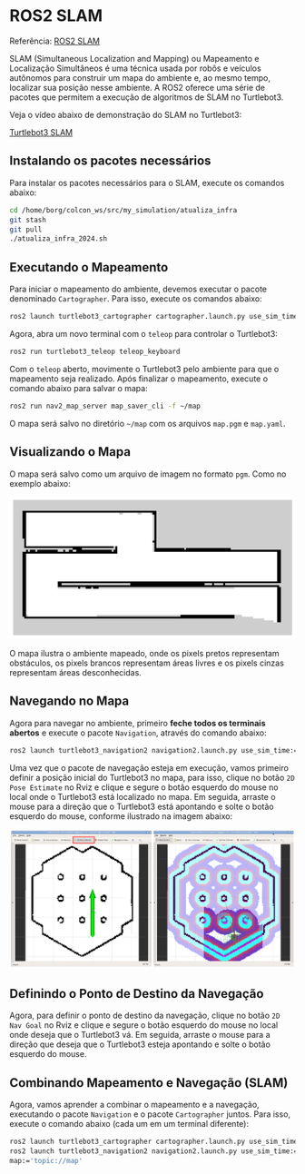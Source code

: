 # ROS2 SLAM

Referência: [ROS2 SLAM](https://emanual.robotis.com/docs/en/platform/turtlebot3/slam/#run-slam-node)


SLAM (Simultaneous Localization and Mapping) ou Mapeamento e Localização Simultâneos é uma técnica usada por robôs e veículos autônomos para construir um mapa do ambiente e, ao mesmo tempo, localizar sua posição nesse ambiente. A ROS2 oferece uma série de pacotes que permitem a execução de algoritmos de SLAM no Turtlebot3.

Veja o vídeo abaixo de demonstração do SLAM no Turtlebot3:

[Turtlebot3 SLAM](https://www.youtube.com/watch?v=pJNSxDodhDk)

## Instalando os pacotes necessários

Para instalar os pacotes necessários para o SLAM, execute os comandos abaixo:

```bash
cd /home/borg/colcon_ws/src/my_simulation/atualiza_infra
git stash
git pull
./atualiza_infra_2024.sh
```

## Executando o Mapeamento

Para iniciar o mapeamento do ambiente, devemos executar o pacote denominado `Cartographer`. Para isso, execute os comandos abaixo:

```bash
ros2 launch turtlebot3_cartographer cartographer.launch.py use_sim_time:=True
```

Agora, abra um novo terminal com o `teleop` para controlar o Turtlebot3:

```bash
ros2 run turtlebot3_teleop teleop_keyboard
```

Com o `teleop` aberto, movimente o Turtlebot3 pelo ambiente para que o mapeamento seja realizado. Após finalizar o mapeamento, execute o comando abaixo para salvar o mapa:

```bash
ros2 run nav2_map_server map_saver_cli -f ~/map
```

O mapa será salvo no diretório `~/map` com os arquivos `map.pgm` e `map.yaml`.

## Visualizando o Mapa

O mapa será salvo como um arquivo de imagem no formato `pgm`. Como no exemplo abaixo:

![Mapa](../util/map.png)

O mapa ilustra o ambiente mapeado, onde os pixels pretos representam obstáculos, os pixels brancos representam áreas livres e os pixels cinzas representam áreas desconhecidas.

## Navegando no Mapa

Agora para navegar no ambiente, primeiro **feche todos os terminais abertos** e execute o pacote `Navigation`, através do comando abaixo:

```bash
ros2 launch turtlebot3_navigation2 navigation2.launch.py use_sim_time:=True map:=$HOME/map.yaml
```

Uma vez que o pacote de navegação esteja em execução, vamos primeiro definir a posição inicial do Turtlebot3 no mapa, para isso, clique no botão `2D Pose Estimate` no Rviz e clique e segure o botão esquerdo do mouse no local onde o Turtlebot3 está localizado no mapa. Em seguida, arraste o mouse para a direção que o Turtlebot3 está apontando e solte o botão esquerdo do mouse, conforme ilustrado na imagem abaixo:

![2D Pose Estimate](../util/2d_pose_estimate.png)

<!-- ### Extraindo a Posição do robô no Mapa

Quando estamos utilizando o `Navigation`, o tópico `/odom` por si só não é suficiente para extrair a posição do robô no mapa, porque representa uma abstração da posição LOCAL do robô.

Para utilizar a posição GLOBAL do robô, devemos combinar o tópico `/odom` com o tópico `/tf` extraindo assim a posição do robô no mapa. O tópico `/tf` contém as transformações entre os diferentes frames do Turtlebot3, incluindo a transformação entre o frame `odom` e o frame `map`. 

Felizmente, isso já foi implementado e está disponível no `robcomp_util`, bastando apenas herdar do arquivo `amcl.py` a classe `AMCL` no lugar da classe `Odom` para extrair a posição GLOBAL do robô. -->

## Definindo o Ponto de Destino da Navegação

Agora, para definir o ponto de destino da navegação, clique no botão `2D Nav Goal` no Rviz e clique e segure o botão esquerdo do mouse no local onde deseja que o Turtlebot3 vá. Em seguida, arraste o mouse para a direção que deseja que o Turtlebot3 esteja apontando e solte o botão esquerdo do mouse.

## Combinando Mapeamento e Navegação (SLAM)

Agora, vamos aprender a combinar o mapeamento e a navegação, executando o pacote `Navigation` e o pacote `Cartographer` juntos. Para isso, execute o comando abaixo (cada um em um terminal diferente):

```bash
ros2 launch turtlebot3_cartographer cartographer.launch.py use_sim_time:=True
ros2 launch turtlebot3_navigation2 navigation2.launch.py use_sim_time:=True \
map:='topic://map'
```
